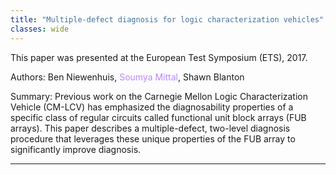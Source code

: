 ```yaml
---
title: "Multiple-defect diagnosis for logic characterization vehicles"
classes: wide
---
```


This paper was presented at the European Test Symposium (ETS), 2017.

Authors: Ben Niewenhuis, <span style="color:#BB86FC">Soumya Mittal</span>, Shawn Blanton

Summary: Previous work on the Carnegie Mellon Logic Characterization Vehicle (CM-LCV) has emphasized the diagnosability properties of a specific class of regular circuits called functional unit block arrays (FUB arrays). This paper describes a multiple-defect, two-level diagnosis procedure that leverages these unique properties of the FUB array to significantly improve diagnosis.

---
